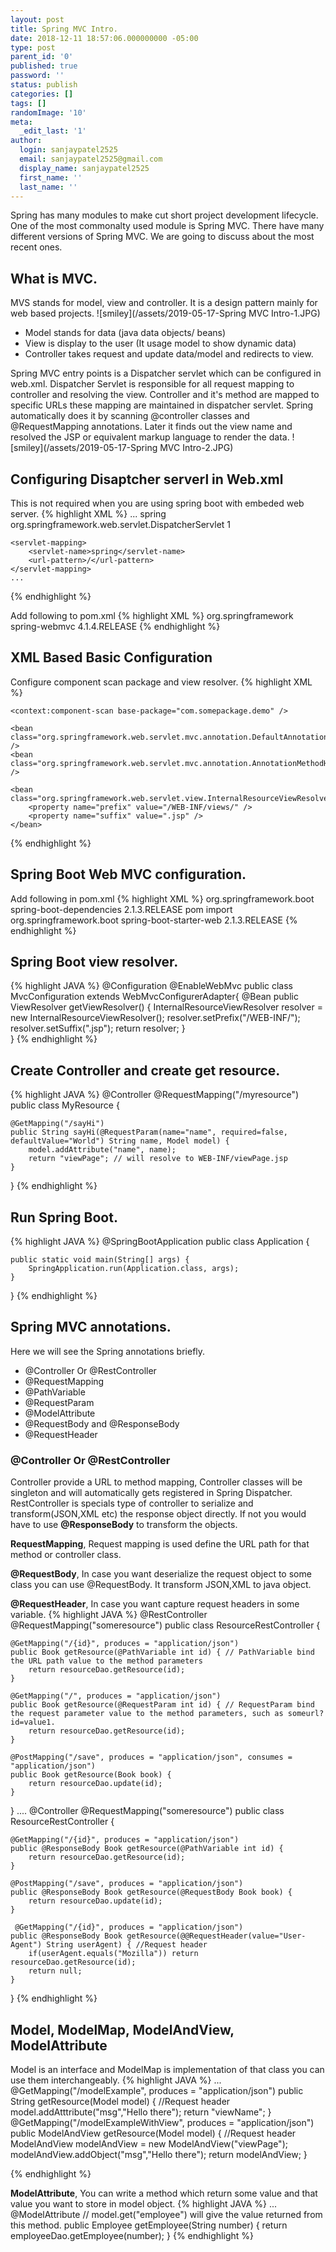 ```yaml
---
layout: post
title: Spring MVC Intro.
date: 2018-12-11 18:57:06.000000000 -05:00
type: post
parent_id: '0'
published: true
password: ''
status: publish
categories: []
tags: []
randomImage: '10'
meta:
  _edit_last: '1'
author:
  login: sanjaypatel2525
  email: sanjaypatel2525@gmail.com
  display_name: sanjaypatel2525
  first_name: ''
  last_name: ''
---
```

Spring has many modules to make cut short project development lifecycle. One of the most commonalty used module is Spring MVC. 
There have many different versions of Spring MVC. We are going to discuss about the most recent ones.

## What is MVC. 
MVS stands for model, view and controller. It is a design pattern mainly for web based projects. 
![smiley](/assets/2019-05-17-Spring MVC Intro-1.JPG)
* Model stands for data (java data objects/ beans)
* View is display to the user (It usage model to show dynamic data)
* Controller takes request and update data/model and redirects to view.

Spring MVC entry points is a Dispatcher servlet which can be configured in web.xml. Dispatcher Servlet is responsible for all request mapping to controller and resolving the view. Controller and it's method are mapped to specific URLs these mapping are maintained in dispatcher servlet. Spring automatically does it by scanning @controller classes and @RequestMapping annotations. Later it finds out the view name and resolved the JSP or equivalent markup language to render the data. 
![smiley](/assets/2019-05-17-Spring MVC Intro-2.JPG)

## Configuring Disaptcher serverl in Web.xml 
This is not required when you are using spring boot with embeded web server. 
{% highlight XML %}
    ...
    <servlet>
        <servlet-name>spring</servlet-name>
            <servlet-class>
                org.springframework.web.servlet.DispatcherServlet
            </servlet-class>
        <load-on-startup>1</load-on-startup>
    </servlet>
 
    <servlet-mapping>
        <servlet-name>spring</servlet-name>
        <url-pattern>/</url-pattern>
    </servlet-mapping>
    ...
{% endhighlight %}

Add following to pom.xml
{% highlight XML %}
<dependency>
    <groupId>org.springframework</groupId>
    <artifactId>spring-webmvc</artifactId>
    <version>4.1.4.RELEASE</version>
</dependency>
{% endhighlight %}

## XML Based Basic Configuration 
Configure component scan package and view resolver.
{% highlight XML %}
<beans xmlns="http://www.springframework.org/schema/beans"
    xmlns:xsi="http://www.w3.org/2001/XMLSchema-instance"
    xmlns:context="http://www.springframework.org/schema/context"
    xsi:schemaLocation="http://www.springframework.org/schema/beans
        http://www.springframework.org/schema/beans/spring-beans-3.0.xsd
        http://www.springframework.org/schema/context/
        http://www.springframework.org/schema/context/spring-context-3.0.xsd">
 
    <context:component-scan base-package="com.somepackage.demo" />
 
    <bean class="org.springframework.web.servlet.mvc.annotation.DefaultAnnotationHandlerMapping" />
    <bean class="org.springframework.web.servlet.mvc.annotation.AnnotationMethodHandlerAdapter" />
     
    <bean class="org.springframework.web.servlet.view.InternalResourceViewResolver">
        <property name="prefix" value="/WEB-INF/views/" />
        <property name="suffix" value=".jsp" />
    </bean>
 
</beans>
{% endhighlight %}

## Spring Boot Web MVC configuration.
Add following in pom.xml
{% highlight XML %}
        <dependency>
            <!-- Import dependency management from Spring Boot -->
            <groupId>org.springframework.boot</groupId>
            <artifactId>spring-boot-dependencies</artifactId>
            <version>2.1.3.RELEASE</version>
            <type>pom</type>
            <scope>import</scope>
        </dependency>
         <dependency>
            <groupId>org.springframework.boot</groupId>
            <artifactId>spring-boot-starter-web</artifactId>
            <version>2.1.3.RELEASE</version>
        </dependency>
{% endhighlight %}

## Spring Boot view resolver.
{% highlight JAVA %}
@Configuration
@EnableWebMvc
public class MvcConfiguration extends WebMvcConfigurerAdapter{
    @Bean
    public ViewResolver getViewResolver() {
        InternalResourceViewResolver resolver = new InternalResourceViewResolver();
        resolver.setPrefix("/WEB-INF/");
        resolver.setSuffix(".jsp");
        return resolver;
    }  
}
{% endhighlight %}

## Create Controller and create get resource.

{% highlight JAVA %}
@Controller
@RequestMapping("/myresource")
public class MyResource {

    @GetMapping("/sayHi")
    public String sayHi(@RequestParam(name="name", required=false, defaultValue="World") String name, Model model) {
        model.addAttribute("name", name);
        return "viewPage"; // will resolve to WEB-INF/viewPage.jsp
    }

}
{% endhighlight %}

## Run Spring Boot.
{% highlight JAVA %}
@SpringBootApplication
public class Application {

    public static void main(String[] args) {
        SpringApplication.run(Application.class, args);
    }

}
{% endhighlight %}


## Spring MVC annotations.
Here we will see the Spring annotations briefly. 
* @Controller Or @RestController
* @RequestMapping
* @PathVariable
* @RequestParam
* @ModelAttribute
* @RequestBody and @ResponseBody
* @RequestHeader

### @Controller Or @RestController
Controller provide a URL to method mapping, Controller classes will be singleton and will automatically gets registered in Spring Dispatcher. RestController is specials type of controller to serialize and transform(JSON,XML etc) the response object directly. If not you would have to use **@ResponseBody** to transform the objects.

**RequestMapping**, Request mapping is used define the URL path for that method or controller class.

**@RequestBody**, In case you want deserialize the request object to some class you can use @RequestBody. It transform JSON,XML to java object. 

**@RequestHeader**, In case you want capture request headers in some variable. 
{% highlight JAVA %}
@RestController
@RequestMapping("someresource")
public class ResourceRestController {
     
    @GetMapping("/{id}", produces = "application/json")
    public Book getResource(@PathVariable int id) { // PathVariable bind the URL path value to the method parameters
        return resourceDao.getResource(id);
    }

    @GetMapping("/", produces = "application/json")
    public Book getResource(@RequestParam int id) { // RequestParam bind the request parameter value to the method parameters, such as someurl?id=value1.
        return resourceDao.getResource(id);
    }

    @PostMapping("/save", produces = "application/json", consumes = "application/json")
    public Book getResource(Book book) {
        return resourceDao.update(id);
    }
}
....
@Controller
@RequestMapping("someresource")
public class ResourceRestController {
     
    @GetMapping("/{id}", produces = "application/json")
    public @ResponseBody Book getResource(@PathVariable int id) {
        return resourceDao.getResource(id);
    }

    @PostMapping("/save", produces = "application/json")
    public @ResponseBody Book getResource(@RequestBody Book book) {
        return resourceDao.update(id);
    }

     @GetMapping("/{id}", produces = "application/json")
    public @ResponseBody Book getResource(@@RequestHeader(value="User-Agent") String userAgent) { //Request header 
        if(userAgent.equals("Mozilla")) return resourceDao.getResource(id);
        return null;
    }
}
{% endhighlight %}

## Model, ModelMap, ModelAndView, ModelAttribute
Model is an interface and ModelMap is implementation of that class you can use them interchangeably.
{% highlight JAVA %}
...
 @GetMapping("/modelExample", produces = "application/json")
    public String getResource(Model model) { //Request header 
        model.addAtttribute("msg","Hello there");
        return "viewName";
 }
    @GetMapping("/modelExampleWithView", produces = "application/json")
    public ModelAndView getResource(Model model) { //Request header 
        ModelAndView modelAndView = new ModelAndView("viewPage");
        modelAndView.addObject("msg","Hello there");
        return modelAndView;
 }

{% endhighlight %}

**ModelAttribute**, You can write a method which return some value and that value you want to store in model object.
{% highlight JAVA %}
...
@ModelAttribute  // model.get("employee") will give the value returned from this method.
public Employee getEmployee(String number) {
    return employeeDao.getEmployee(number);
}
{% endhighlight %}